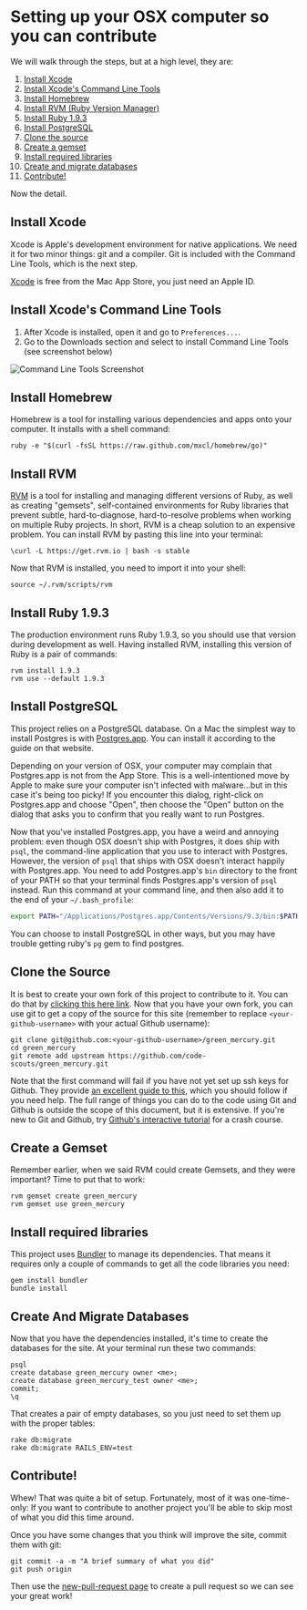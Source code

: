 Setting up your OSX computer so you can contribute
==================================================

We will walk through the steps, but at a high level, they are:

1. [Install Xcode](#install-xcode)
1. [Install Xcode's Command Line Tools](#install-xcodes-command-line-tools)
1. [Install Homebrew](#install-homebrew)
1. [Install RVM (Ruby Version Manager)](#install-rvm)
1. [Install Ruby 1.9.3](#install-ruby-193)
1. [Install PostgreSQL](#install-postgresql)
1. [Clone the source](#clone-the-source)
1. [Create a gemset](#create-a-gemset)
1. [Install required libraries](#install-required-libraries)
1. [Create and migrate databases](#create-and-migrate-databases)
1. [Contribute!](#contribute)

Now the detail.

Install Xcode
-------------
Xcode is Apple's development environment for native applications. We need it for two minor things: git and a compiler. Git is included with the Command Line Tools, which is the next step.

[Xcode](https://itunes.apple.com/us/app/xcode/id497799835?mt=12) is free from the Mac App Store, you just need an Apple ID.

Install Xcode's Command Line Tools
----------------------------------
1. After Xcode is installed, open it and go to `Preferences...`.
2. Go to the Downloads section and select to install Command Line Tools (see screenshot below)

![Command Line Tools Screenshot](https://raw.github.com/jeffweiss/green_mercury/add_contribution_requirements_instructions/contributing_assets/xcode_commandline_tools.png)

Install Homebrew
----------------
Homebrew is a tool for installing various dependencies and apps onto your computer. It installs with a shell command:
```
ruby -e "$(curl -fsSL https://raw.github.com/mxcl/homebrew/go)"
```

Install RVM
-----------
[RVM](http://rvm.io) is a tool for installing and managing different versions of Ruby, as well as creating "gemsets", self-contained environments for Ruby libraries that prevent subtle, hard-to-diagnose, hard-to-resolve problems when working on multiple Ruby projects. In short, RVM is a cheap solution to an expensive problem. You can install RVM by pasting this line into your terminal:
```
\curl -L https://get.rvm.io | bash -s stable
```
Now that RVM is installed, you need to import it into your shell:
```
source ~/.rvm/scripts/rvm
```

Install Ruby 1.9.3
------------------
The production environment runs Ruby 1.9.3, so you should use that version during development as well. Having installed RVM, installing this version of Ruby is a pair of commands:
```
rvm install 1.9.3
rvm use --default 1.9.3
```

Install PostgreSQL
------------------
This project relies on a PostgreSQL database. On a Mac the simplest way to install Postgres is with [Postgres.app](http://postgresapp.com/). You can install it according to the guide on that website.

Depending on your version of OSX, your computer may complain that Postgres.app is not from the App Store. This is a well-intentioned move by Apple to make sure your computer isn't infected with malware...but in this case it's being too picky! If you encounter this dialog, right-click on Postgres.app and choose "Open", then choose the "Open" button on the dialog that asks you to confirm that you really want to run Postgres.

Now that you've installed Postgres.app, you have a weird and annoying problem: even though OSX doesn't ship with Postgres, it does ship with `psql`, the command-line application that you use to interact with Postgres. However, the version of `psql` that ships with OSX doesn't interact happily with Postgres.app. You need to add Postgres.app's `bin` directory to the front of your PATH so that your terminal finds Postgres.app's version of `psql` instead. Run this command at your command line, and then also add it to the end of your `~/.bash_profile`:

```Bash
export PATH="/Applications/Postgres.app/Contents/Versions/9.3/bin:$PATH"
```

You can choose to install PostgreSQL in other ways, but you may have trouble getting ruby's `pg` gem to find postgres.

Clone the Source
----------------
It is best to create your own fork of this project to contribute to it. You can do that by [clicking this here link](https://github.com/code-scouts/green_mercury/fork). Now that you have your own fork, you can use git to get a copy of the source for this site (remember to replace `<your-github-username>` with your actual Github username):
```
git clone git@github.com:<your-github-username>/green_mercury.git
cd green_mercury
git remote add upstream https://github.com/code-scouts/green_mercury.git
```
Note that the first command will fail if you have not yet set up ssh keys for Github. They provide [an excellent guide to this](https://help.github.com/articles/generating-ssh-keys), which you should follow if you need help.
The full range of things you can do to the code using Git and Github is outside the scope of this document, but it is extensive. If you're new to Git and Github, try [Github's interactive tutorial](http://try.github.io) for a crash course.

Create a Gemset
---------------
Remember earlier, when we said RVM could create Gemsets, and they were important? Time to put that to work:
```
rvm gemset create green_mercury
rvm gemset use green_mercury
```

Install required libraries
--------------------------
This project uses [Bundler](http://bundler.io/) to manage its dependencies. That means it requires only a couple of commands to get all the code libraries you need:
```
gem install bundler
bundle install
```

Create And Migrate Databases
----------------------------
Now that you have the dependencies installed, it's time to create the databases for the site. At your terminal run these two commands:
```
psql
create database green_mercury owner <me>;
create database green_mercury_test owner <me>;
commit;
\q
```

That creates a pair of empty databases, so you just need to set them up with the proper tables:
```
rake db:migrate
rake db:migrate RAILS_ENV=test
```

Contribute!
-----------
Whew! That was quite a bit of setup. Fortunately, most of it was one-time-only: If you want to contribute to another project you'll be able to skip most of what you did this time around.

Once you have some changes that you think will improve the site, commit them with git:
```
git commit -a -m "A brief summary of what you did"
git push origin
```
Then use the [new-pull-request page](https://github.com/code-scouts/green_mercury/compare/) to create a pull request so we can see your great work!
